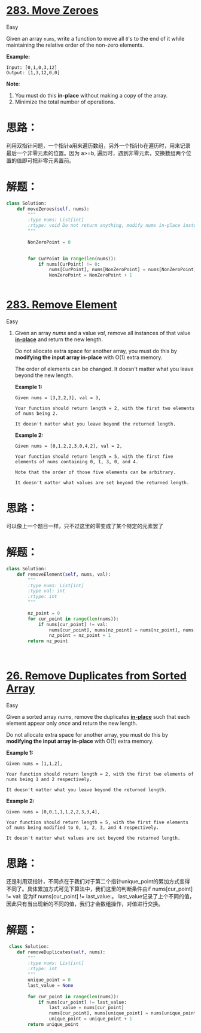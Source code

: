 # [283. Move Zeroes](https://leetcode.com/problems/move-zeroes/)

Easy

Given an array `nums`, write a function to move all `0`'s to the end of it while maintaining the relative order of the non-zero elements.

**Example:**

```
Input: [0,1,0,3,12]
Output: [1,3,12,0,0]
```

**Note**:

1. You must do this **in-place** without making a copy of the array.
2. Minimize the total number of operations.

# 思路：

利用双指针问题，一个指针a用来遍历数组，另外一个指针b在遍历时，用来记录最后一个非零元素的位置。因为 a>=b, 遍历时，遇到非零元素，交换数组两个位置的值即可把非零元素置前。

# 解题：



```python
class Solution:
    def moveZeroes(self, nums):
        """
        :type nums: List[int]
        :rtype: void Do not return anything, modify nums in-place instead.
        """
        
        NonZeroPoint = 0

        
        for CurPoint in range(len(nums)):
            if nums[CurPoint] != 0:
                nums[CurPoint], nums[NonZeroPoint] = nums[NonZeroPoint], nums[CurPoint]
                NonZeroPoint = NonZeroPoint + 1
                
```



# [283. Remove Element](https://leetcode.com/problems/remove-element/)

Easy

1. Given an array *nums* and a value *val*, remove all instances of that value [**in-place**](https://en.wikipedia.org/wiki/In-place_algorithm) and return the new length.

   Do not allocate extra space for another array, you must do this by **modifying the input array in-place** with O(1) extra memory.

   The order of elements can be changed. It doesn't matter what you leave beyond the new length.

   **Example 1:**

   ```
   Given nums = [3,2,2,3], val = 3,
   
   Your function should return length = 2, with the first two elements of nums being 2.
   
   It doesn't matter what you leave beyond the returned length.
   ```

   **Example 2:**

   ```
   Given nums = [0,1,2,2,3,0,4,2], val = 2,
   
   Your function should return length = 5, with the first five elements of nums containing 0, 1, 3, 0, and 4.
   
   Note that the order of those five elements can be arbitrary.
   
   It doesn't matter what values are set beyond the returned length.
   ```

# 思路：

可以像上一个题目一样，只不过这里的零变成了某个特定的元素罢了



# 解题：



```python
class Solution:
    def removeElement(self, nums, val):
        """
        :type nums: List[int]
        :type val: int
        :rtype: int
        """
        
        nz_point = 0
        for cur_point in range(len(nums)):
            if nums[cur_point] != val:
                nums[cur_point], nums[nz_point] = nums[nz_point], nums[cur_point]
                nz_point = nz_point + 1
        return nz_point

                
```





# [26. Remove Duplicates from Sorted Array](https://leetcode.com/problems/remove-duplicates-from-sorted-array/)

Easy

Given a sorted array *nums*, remove the duplicates [**in-place**](https://en.wikipedia.org/wiki/In-place_algorithm) such that each element appear only *once* and return the new length.

Do not allocate extra space for another array, you must do this by **modifying the input array in-place** with O(1) extra memory.

**Example 1:**

```
Given nums = [1,1,2],

Your function should return length = 2, with the first two elements of nums being 1 and 2 respectively.

It doesn't matter what you leave beyond the returned length.
```

**Example 2:**

```
Given nums = [0,0,1,1,1,2,2,3,3,4],

Your function should return length = 5, with the first five elements of nums being modified to 0, 1, 2, 3, and 4 respectively.

It doesn't matter what values are set beyond the returned length.
```

# 思路：

 还是利用双指针，不同点在于我们对于第二个指针unique_point的累加方式变得不同了。具体累加方式可见下算法中，我们这里的判断条件由if nums[cur_point] != val: 变为if nums[cur_point] != last_value:。 last_value记录了上个不同的值，因此只有当出现新的不同的值，我们才会数组操作，对值进行交换。



# 解题：



```python
 class Solution:
    def removeDuplicates(self, nums):
        """
        :type nums: List[int]
        :rtype: int
        """
        unique_point = 0
        last_value = None
        
        for cur_point in range(len(nums)):
            if nums[cur_point] != last_value:
                last_value = nums[cur_point]
                nums[cur_point], nums[unique_point] = nums[unique_point], nums[cur_point]
                unique_point = unique_point + 1
        return unique_point
```

